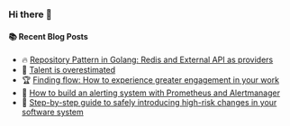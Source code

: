 ### Hi there 👋

<!--
**jorzel/jorzel** is a ✨ _special_ ✨ repository because its `README.md` (this file) appears on your GitHub profile.

Here are some ideas to get you started:

- 🔭 I’m currently working on ...
- 🌱 I’m currently learning ...
- 👯 I’m looking to collaborate on ...
- 🤔 I’m looking for help with ...
- 💬 Ask me about ...
- 📫 How to reach me: ...
- 😄 Pronouns: ...
- ⚡ Fun fact: ...
-->

#### :books: Recent Blog Posts
<!-- BLOGPOSTS:START -->
 - 🔥 [Repository Pattern in Golang: Redis and External API as providers](https://jorzel.hashnode.dev/repository-pattern-in-golang-redis-and-external-api-as-providers)
 - 📰 [Talent is overestimated](https://jorzel.hashnode.dev/talent-is-overestimated)
 - 🏆 [Finding flow: How to experience greater engagement in your work](https://jorzel.hashnode.dev/finding-flow-how-to-experience-greater-engagement-in-your-work)
 - 🔘 [How to build an alerting system with Prometheus and Alertmanager](https://jorzel.hashnode.dev/how-to-build-an-alerting-system-with-prometheus-and-alertmanager)
 - 📰 [Step-by-step guide to safely introducing high-risk changes in your software system](https://jorzel.hashnode.dev/step-by-step-guide-to-safely-introducing-high-risk-changes-in-your-software-system)<!-- BLOGPOSTS:END -->